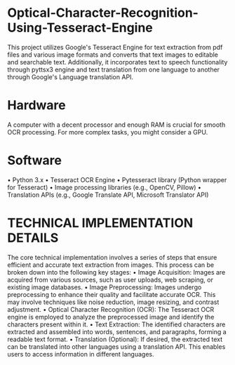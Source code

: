 # Optical-Character-Recognition-Using-Tesseract-Engine
This project utilizes Google's Tesseract Engine for text extraction from pdf files and various image formats and converts that text  images to editable and searchable  text. Additionally, it incorporates text to speech functionality through pyttsx3  engine and text translation from one language to another  through Google's Language translation API.
# Hardware 
A computer with a decent processor and enough RAM is crucial for smooth OCR processing. 
For more complex tasks, you might consider a GPU. 
# Software 
• Python 3.x 
• Tesseract OCR Engine 
• Pytesseract library (Python wrapper for Tesseract) 
• Image processing libraries (e.g., OpenCV, Pillow) 
• Translation APIs (e.g., Google Translate API, Microsoft Translator API) 
# TECHNICAL IMPLEMENTATION DETAILS  
The core technical implementation involves a series of steps that ensure efficient and accurate 
text extraction from images. This process can be broken down into the following key stages: 
• Image Acquisition: Images are acquired from various sources, such as user uploads, 
web scraping, or existing image databases. 
• Image Preprocessing: Images undergo preprocessing to enhance their quality and 
facilitate accurate OCR. This may involve techniques like noise reduction, image 
resizing, and contrast adjustment. 
• Optical Character Recognition (OCR): The Tesseract OCR engine is employed to 
analyze the preprocessed image and identify the characters present within it. 
• Text Extraction: The identified characters are extracted and assembled into words, 
sentences, and paragraphs, forming a readable text format. 
• Translation (Optional): If desired, the extracted text can be translated into other 
languages using a translation API. This enables users to access information in 
different languages.
